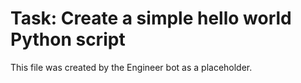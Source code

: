 # Task: Create a simple hello world Python script
This file was created by the Engineer bot as a placeholder.
